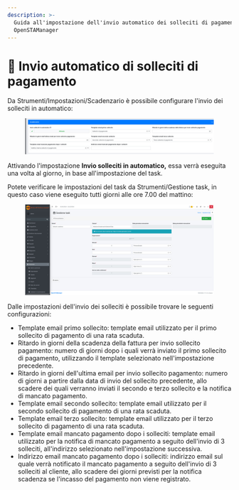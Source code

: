 ```yaml
---
description: >-
  Guida all'impostazione dell'invio automatico dei solleciti di pagamento con
  OpenSTAManager
---
```


# 🫴 Invio automatico di solleciti di pagamento

Da Strumenti/Impostazioni/Scadenzario è possibile configurare l'invio dei solleciti in automatico:&#x20;

<figure><img src="../../.gitbook/assets/immagine (887).png" alt=""><figcaption></figcaption></figure>

Attivando l'impostazione **Invio solleciti in automatico,** essa verrà eseguita una volta al giorno, in base all'impostazione del task.

Potete verificare le impostazioni del task da Strumenti/Gestione task, in questo caso viene eseguito tutti  giorni alle ore 7.00 del mattino:

<figure><img src="../../.gitbook/assets/immagine (889).png" alt=""><figcaption></figcaption></figure>

Dalle impostazioni dell'invio dei solleciti è possibile trovare le seguenti configurazioni:

* Template email primo sollecito: template email utilizzato per il primo sollecito di pagamento di una rata scaduta.
* Ritardo in giorni della scadenza della fattura per invio sollecito pagamento: numero di giorni dopo i quali verrà inviato il primo sollecito di pagamento, utilizzando il template selezionato nell'impostazione precedente.
* Ritardo in giorni dell'ultima email per invio sollecito pagamento: numero di giorni a partire dalla data di invio del sollecito precedente, allo scadere dei quali verranno inviati il secondo e terzo sollecito e la notifica di mancato pagamento.
* Template email secondo sollecito: template email utilizzato per il secondo sollecito di pagamento di una rata scaduta.
* Template email terzo sollecito: template email utilizzato per il terzo sollecito di pagamento di una rata scaduta.
* Template email mancato pagamento dopo i solleciti: template email utilizzato per la notifica di mancato pagamento a seguito dell'invio di 3 solleciti, all'indirizzo selezionato nell'impostazione successiva.
* Indirizzo email mancato pagamento dopo i solleciti: indirizzo email sul quale verrà notificato il mancato pagamento a seguito dell'invio di 3 solleciti al cliente, allo scadere dei giorni previsti per la notifica scadenza se l'incasso del pagamento non viene registrato.
